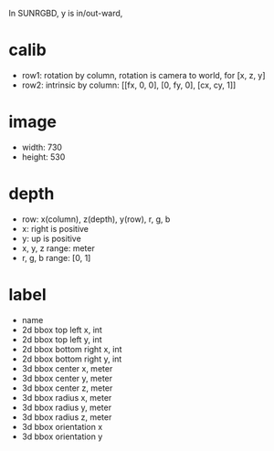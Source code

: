 In SUNRGBD, y is in/out-ward, 

# calib

- row1: rotation by column, rotation is camera to world, for [x, z, y]
- row2: intrinsic by column: [[fx, 0, 0], [0, fy, 0], [cx, cy, 1]]

# image

- width: 730
- height: 530

# depth

- row: x(column), z(depth), y(row), r, g, b
- x: right is positive
- y: up is positive
- x, y, z range: meter
- r, g, b range: [0, 1]

# label

- name
- 2d bbox top left x, int
- 2d bbox top left y, int
- 2d bbox bottom right x, int
- 2d bbox bottom right y, int
- 3d bbox center x, meter
- 3d bbox center y, meter
- 3d bbox center z, meter
- 3d bbox radius x, meter
- 3d bbox radius y, meter
- 3d bbox radius z, meter
- 3d bbox orientation x
- 3d bbox orientation y

